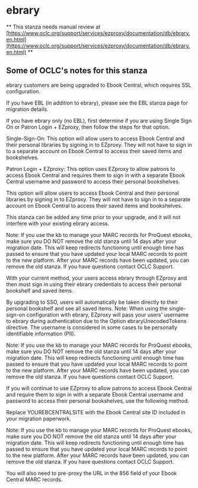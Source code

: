 # ebrary
** This stanza needs manual review at [https://www.oclc.org/support/services/ezproxy/documentation/db/ebrary.en.html](https://www.oclc.org/support/services/ezproxy/documentation/db/ebrary.en.html) **

## Some of OCLC's notes for this stanza

ebrary customers are being upgraded to Ebook Central, which requires SSL configuration.

If you have EBL (in addition to ebrary), please see the EBL stanza page for migration details.

If you have ebrary only (no EBL), first determine if you are using Single Sign On or Patron Login + EZproxy, then follow the steps for that option.

Single-Sign-On: This option will allow users to access Ebook Central and their personal libraries by signing in to EZproxy. They will not have to sign in to a separate account on Ebook Central to access their saved items and bookshelves.

Patron Login + EZproxy: This option uses EZproxy to allow patrons to access Ebook Central and requires them to sign in with a separate Ebook Central username and password to access their personal bookshelves.

This option will allow users to access Ebook Central and their personal libraries by signing in to EZproxy. They will not have to sign in to a separate account on Ebook Central to access their saved items and bookshelves.

This stanza can be added any time prior to your upgrade, and it will not interfere with your existing ebrary access.
 

Note: If you use the kb to manage your MARC records for ProQuest ebooks, make sure you DO NOT remove the old stanza until 14 days after your migration date. This will keep redirects functioning until enough time has passed to ensure that you have updated your local MARC records to point to the new platform. After your MARC records have been updated, you can remove the old stanza. If you have questions contact OCLC Support.

With your current method, your users access ebrary through EZproxy and then must sign in using their ebrary credentials to access their personal bookshelf and saved items.

By upgrading to SSO, users will automatically be taken directly to their personal bookshelf and see all saved items. Note: When using the single-sign-on configuration with ebrary, EZproxy will pass your users' username to ebrary during authentication due to the Option ebraryUnecodedTokens directive. The username is considered in some cases to be personally identifiable information (PII).

Note: If you use the kb to manage your MARC records for ProQuest ebooks, make sure you DO NOT remove the old stanza until 14 days after your migration date. This will keep redirects functioning until enough time has passed to ensure that you have updated your local MARC records to point to the new platform. After your MARC records have been updated, you can remove the old stanza. If you have questions contact OCLC Support.

If you will continue to use EZproxy to allow patrons to access Ebook Central and require them to sign in with a separate Ebook Central username and password to access their personal bookshelves, use the following method.

Replace YOUREBCENTRALSITE with the Ebook Central site ID included in your migration paperwork.

Note: If you use the kb to manage your MARC records for ProQuest ebooks, make sure you DO NOT remove the old stanza until 14 days after your migration date. This will keep redirects functioning until enough time has passed to ensure that you have updated your local MARC records to point to the new platform. After your MARC records have been updated, you can remove the old stanza. If you have questions contact OCLC Support.

You will also need to pre-proxy the URL in the 856 field of your Ebook Central MARC records.

